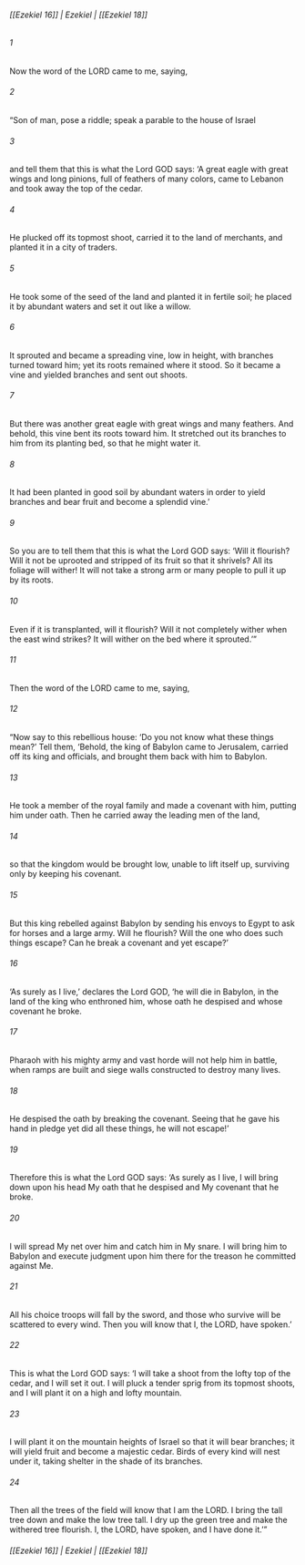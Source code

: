 ###### [[Ezekiel 16]] | Ezekiel | [[Ezekiel 18]]

###### 1
Now the word of the LORD came to me, saying,
###### 2
“Son of man, pose a riddle; speak a parable to the house of Israel
###### 3
and tell them that this is what the Lord GOD says: ‘A great eagle with great wings and long pinions, full of feathers of many colors, came to Lebanon and took away the top of the cedar.
###### 4
He plucked off its topmost shoot, carried it to the land of merchants, and planted it in a city of traders.
###### 5
He took some of the seed of the land and planted it in fertile soil; he placed it by abundant waters and set it out like a willow.
###### 6
It sprouted and became a spreading vine, low in height, with branches turned toward him; yet its roots remained where it stood. So it became a vine and yielded branches and sent out shoots.
###### 7
But there was another great eagle with great wings and many feathers. And behold, this vine bent its roots toward him. It stretched out its branches to him from its planting bed, so that he might water it.
###### 8
It had been planted in good soil by abundant waters in order to yield branches and bear fruit and become a splendid vine.’
###### 9
So you are to tell them that this is what the Lord GOD says: ‘Will it flourish? Will it not be uprooted and stripped of its fruit so that it shrivels? All its foliage will wither! It will not take a strong arm or many people to pull it up by its roots.
###### 10
Even if it is transplanted, will it flourish? Will it not completely wither when the east wind strikes? It will wither on the bed where it sprouted.’”
###### 11
Then the word of the LORD came to me, saying,
###### 12
“Now say to this rebellious house: ‘Do you not know what these things mean?’ Tell them, ‘Behold, the king of Babylon came to Jerusalem, carried off its king and officials, and brought them back with him to Babylon.
###### 13
He took a member of the royal family and made a covenant with him, putting him under oath. Then he carried away the leading men of the land,
###### 14
so that the kingdom would be brought low, unable to lift itself up, surviving only by keeping his covenant.
###### 15
But this king rebelled against Babylon by sending his envoys to Egypt to ask for horses and a large army. Will he flourish? Will the one who does such things escape? Can he break a covenant and yet escape?’
###### 16
‘As surely as I live,’ declares the Lord GOD, ‘he will die in Babylon, in the land of the king who enthroned him, whose oath he despised and whose covenant he broke.
###### 17
Pharaoh with his mighty army and vast horde will not help him in battle, when ramps are built and siege walls constructed to destroy many lives.
###### 18
He despised the oath by breaking the covenant. Seeing that he gave his hand in pledge yet did all these things, he will not escape!’
###### 19
Therefore this is what the Lord GOD says: ‘As surely as I live, I will bring down upon his head My oath that he despised and My covenant that he broke.
###### 20
I will spread My net over him and catch him in My snare. I will bring him to Babylon and execute judgment upon him there for the treason he committed against Me.
###### 21
All his choice troops will fall by the sword, and those who survive will be scattered to every wind. Then you will know that I, the LORD, have spoken.’
###### 22
This is what the Lord GOD says: ‘I will take a shoot from the lofty top of the cedar, and I will set it out. I will pluck a tender sprig from its topmost shoots, and I will plant it on a high and lofty mountain.
###### 23
I will plant it on the mountain heights of Israel so that it will bear branches; it will yield fruit and become a majestic cedar. Birds of every kind will nest under it, taking shelter in the shade of its branches.
###### 24
Then all the trees of the field will know that I am the LORD. I bring the tall tree down and make the low tree tall. I dry up the green tree and make the withered tree flourish. I, the LORD, have spoken, and I have done it.’”

###### [[Ezekiel 16]] | Ezekiel | [[Ezekiel 18]]

